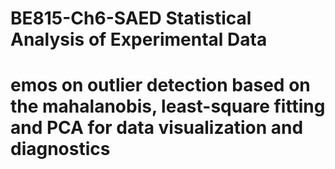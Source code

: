 # BE815-Ch6-SAED Statistical Analysis of Experimental Data
# emos on outlier detection based on the mahalanobis, least-square fitting and PCA for data visualization and diagnostics
